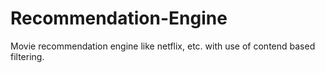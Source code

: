 # Recommendation-Engine
Movie recommendation engine like netflix, etc. with use of contend based filtering.
